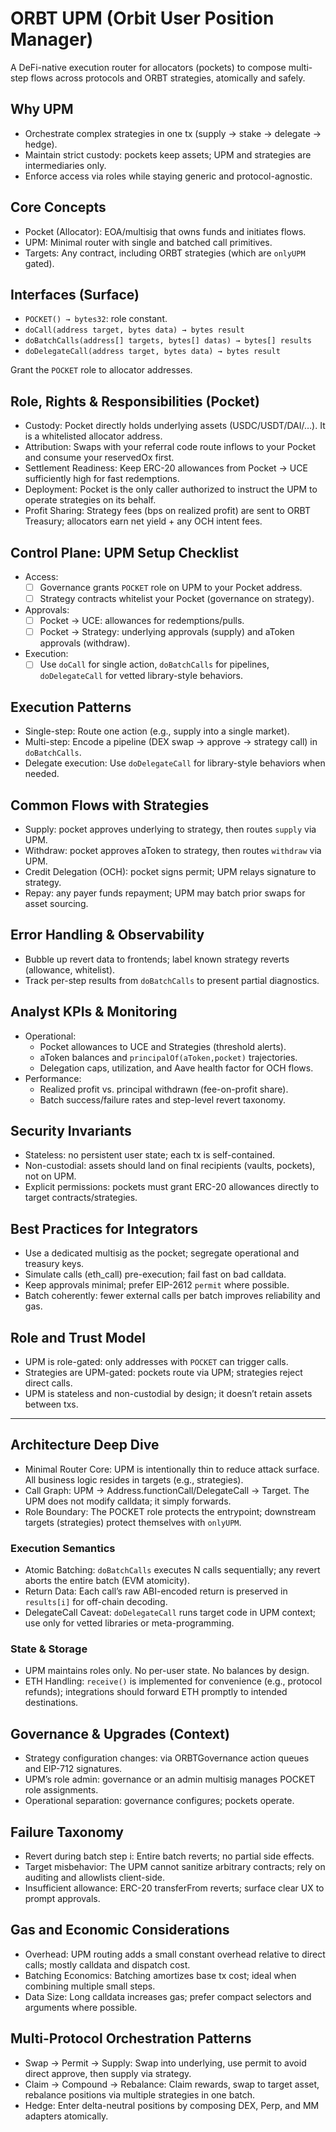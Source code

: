 # ORBT UPM (Orbit User Position Manager)

A DeFi-native execution router for allocators (pockets) to compose multi-step flows across protocols and ORBT strategies, atomically and safely.

## Why UPM

- Orchestrate complex strategies in one tx (supply → stake → delegate → hedge).
- Maintain strict custody: pockets keep assets; UPM and strategies are intermediaries only.
- Enforce access via roles while staying generic and protocol-agnostic.

## Core Concepts

- Pocket (Allocator): EOA/multisig that owns funds and initiates flows.
- UPM: Minimal router with single and batched call primitives.
- Targets: Any contract, including ORBT strategies (which are `onlyUPM` gated).

## Interfaces (Surface)

- `POCKET() → bytes32`: role constant.
- `doCall(address target, bytes data) → bytes result`
- `doBatchCalls(address[] targets, bytes[] datas) → bytes[] results`
- `doDelegateCall(address target, bytes data) → bytes result`

Grant the `POCKET` role to allocator addresses.

## Role, Rights & Responsibilities (Pocket)

- Custody: Pocket directly holds underlying assets (USDC/USDT/DAI/…). It is a whitelisted allocator address.
- Attribution: Swaps with your referral code route inflows to your Pocket and consume your reservedOx first.
- Settlement Readiness: Keep ERC-20 allowances from Pocket → UCE sufficiently high for fast redemptions.
- Deployment: Pocket is the only caller authorized to instruct the UPM to operate strategies on its behalf.
- Profit Sharing: Strategy fees (bps on realized profit) are sent to ORBT Treasury; allocators earn net yield + any OCH intent fees.

## Control Plane: UPM Setup Checklist

- Access:
  - [ ] Governance grants `POCKET` role on UPM to your Pocket address.
  - [ ] Strategy contracts whitelist your Pocket (governance on strategy).
- Approvals:
  - [ ] Pocket → UCE: allowances for redemptions/pulls.
  - [ ] Pocket → Strategy: underlying approvals (supply) and aToken approvals (withdraw).
- Execution:
  - [ ] Use `doCall` for single action, `doBatchCalls` for pipelines, `doDelegateCall` for vetted library-style behaviors.

## Execution Patterns

- Single-step: Route one action (e.g., supply into a single market).
- Multi-step: Encode a pipeline (DEX swap → approve → strategy call) in `doBatchCalls`.
- Delegate execution: Use `doDelegateCall` for library-style behaviors when needed.

## Common Flows with Strategies

- Supply: pocket approves underlying to strategy, then routes `supply` via UPM.
- Withdraw: pocket approves aToken to strategy, then routes `withdraw` via UPM.
- Credit Delegation (OCH): pocket signs permit; UPM relays signature to strategy.
- Repay: any payer funds repayment; UPM may batch prior swaps for asset sourcing.

## Error Handling & Observability

- Bubble up revert data to frontends; label known strategy reverts (allowance, whitelist).
- Track per-step results from `doBatchCalls` to present partial diagnostics.

## Analyst KPIs & Monitoring

- Operational:
  - Pocket allowances to UCE and Strategies (threshold alerts).
  - aToken balances and `principalOf(aToken,pocket)` trajectories.
  - Delegation caps, utilization, and Aave health factor for OCH flows.
- Performance:
  - Realized profit vs. principal withdrawn (fee-on-profit share).
  - Batch success/failure rates and step-level revert taxonomy.

## Security Invariants

- Stateless: no persistent user state; each tx is self-contained.
- Non-custodial: assets should land on final recipients (vaults, pockets), not on UPM.
- Explicit permissions: pockets must grant ERC-20 allowances directly to target contracts/strategies.

## Best Practices for Integrators

- Use a dedicated multisig as the pocket; segregate operational and treasury keys.
- Simulate calls (eth_call) pre-execution; fail fast on bad calldata.
- Keep approvals minimal; prefer EIP-2612 `permit` where possible.
- Batch coherently: fewer external calls per batch improves reliability and gas.

## Role and Trust Model

- UPM is role-gated: only addresses with `POCKET` can trigger calls.
- Strategies are UPM-gated: pockets route via UPM; strategies reject direct calls.
- UPM is stateless and non-custodial by design; it doesn’t retain assets between txs.

---

## Architecture Deep Dive

- Minimal Router Core: UPM is intentionally thin to reduce attack surface. All business logic resides in targets (e.g., strategies).
- Call Graph: UPM → Address.functionCall/DelegateCall → Target. The UPM does not modify calldata; it simply forwards.
- Role Boundary: The POCKET role protects the entrypoint; downstream targets (strategies) protect themselves with `onlyUPM`.

### Execution Semantics

- Atomic Batching: `doBatchCalls` executes N calls sequentially; any revert aborts the entire batch (EVM atomicity).
- Return Data: Each call’s raw ABI-encoded return is preserved in `results[i]` for off-chain decoding.
- DelegateCall Caveat: `doDelegateCall` runs target code in UPM context; use only for vetted libraries or meta-programming.

### State & Storage

- UPM maintains roles only. No per-user state. No balances by design.
- ETH Handling: `receive()` is implemented for convenience (e.g., protocol refunds); integrations should forward ETH promptly to intended destinations.

## Governance & Upgrades (Context)

- Strategy configuration changes: via ORBTGovernance action queues and EIP-712 signatures.
- UPM’s role admin: governance or an admin multisig manages POCKET role assignments.
- Operational separation: governance configures; pockets operate.

## Failure Taxonomy

- Revert during batch step i: Entire batch reverts; no partial side effects.
- Target misbehavior: The UPM cannot sanitize arbitrary contracts; rely on auditing and allowlists client-side.
- Insufficient allowance: ERC-20 transferFrom reverts; surface clear UX to prompt approvals.

## Gas and Economic Considerations

- Overhead: UPM routing adds a small constant overhead relative to direct calls; mostly calldata and dispatch cost.
- Batching Economics: Batching amortizes base tx cost; ideal when combining multiple small steps.
- Data Size: Long calldata increases gas; prefer compact selectors and arguments where possible.

## Multi-Protocol Orchestration Patterns

- Swap → Permit → Supply: Swap into underlying, use permit to avoid direct approve, then supply via strategy.
- Claim → Compound → Rebalance: Claim rewards, swap to target asset, rebalance positions via multiple strategies in one batch.
- Hedge: Enter delta-neutral positions by composing DEX, Perp, and MM adapters atomically.
